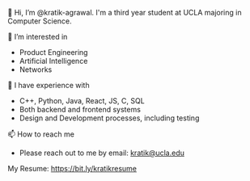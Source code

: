 👋 Hi, I’m @kratik-agrawal. I'm a third year student at UCLA majoring in Computer Science.

👀 I’m interested in 
 - Product Engineering
 - Artificial Intelligence
 - Networks
 
🌱 I have experience with
 - C++, Python, Java, React, JS, C, SQL
 - Both backend and frontend systems
 - Design and Development processes, including testing
 
📫 How to reach me
 - Please reach out to me by email: kratik@ucla.edu

My Resume: https://bit.ly/kratikresume

<!---
kratik-agrawal/kratik-agrawal is a ✨ special ✨ repository because its `README.md` (this file) appears on your GitHub profile.
You can click the Preview link to take a look at your changes.
--->
